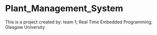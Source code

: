 # Plant_Management_System
This is a project created by: team 1; Real Time Embedded Programming; Glasgow University
